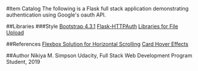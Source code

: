 #Item Catalog
The following is a Flask full stack application demonstrating authentication using Google's oauth API.

##Libraries
###Style
[Bootstrap 4.3.1](https://getbootstrap.com/docs/4.3/layout/overview/)
[Flask-HTTPAuth](https://flask-httpauth.readthedocs.io/en/latest/)
[Libraries for File Upload](http://flask.pocoo.org/docs/1.0/patterns/fileuploads/)

##References
[Flexbox Solution for Horizontal Scrolling](https://codeburst.io/how-to-create-horizontal-scrolling-containers-d8069651e9c6)
[Card Hover Effects](https://codepen.io/jasonheecs/pen/GNNwpZ)

##Author
Nikiya M. Simpson
Udacity, Full Stack Web Development Program Student, 2019